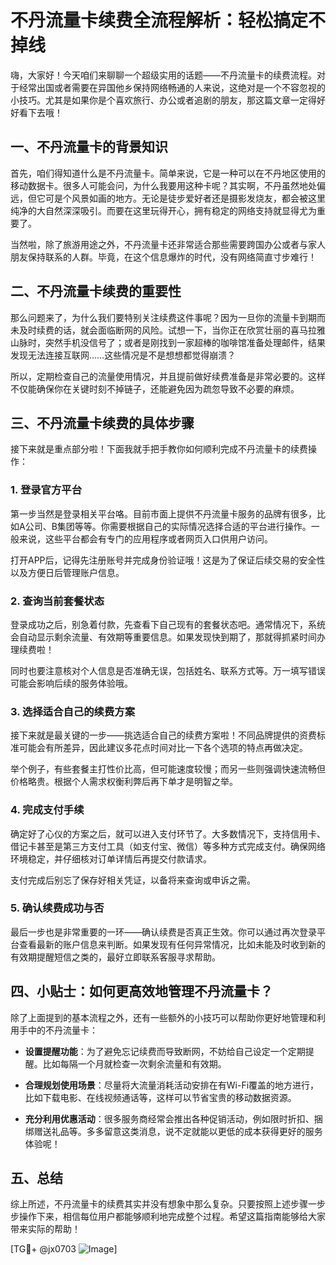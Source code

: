 # 不丹流量卡续费全流程解析：轻松搞定不掉线

嗨，大家好！今天咱们来聊聊一个超级实用的话题——不丹流量卡的续费流程。对于经常出国或者需要在异国他乡保持网络畅通的人来说，这绝对是一个不容忽视的小技巧。尤其是如果你是个喜欢旅行、办公或者追剧的朋友，那这篇文章一定得好好看下去哦！

## 一、不丹流量卡的背景知识

首先，咱们得知道什么是不丹流量卡。简单来说，它是一种可以在不丹地区使用的移动数据卡。很多人可能会问，为什么我要用这种卡呢？其实啊，不丹虽然地处偏远，但它可是个风景如画的地方。无论是徒步爱好者还是摄影发烧友，都会被这里纯净的大自然深深吸引。而要在这里玩得开心，拥有稳定的网络支持就显得尤为重要了。

当然啦，除了旅游用途之外，不丹流量卡还非常适合那些需要跨国办公或者与家人朋友保持联系的人群。毕竟，在这个信息爆炸的时代，没有网络简直寸步难行！

## 二、不丹流量卡续费的重要性

那么问题来了，为什么我们要特别关注续费这件事呢？因为一旦你的流量卡到期而未及时续费的话，就会面临断网的风险。试想一下，当你正在欣赏壮丽的喜马拉雅山脉时，突然手机没信号了；或者是刚找到一家超棒的咖啡馆准备处理邮件，结果发现无法连接互联网……这些情况是不是想想都觉得崩溃？

所以，定期检查自己的流量使用情况，并且提前做好续费准备是非常必要的。这样不仅能确保你在关键时刻不掉链子，还能避免因为疏忽导致不必要的麻烦。

## 三、不丹流量卡续费的具体步骤

接下来就是重点部分啦！下面我就手把手教你如何顺利完成不丹流量卡的续费操作：

### 1. 登录官方平台

第一步当然是登录相关平台咯。目前市面上提供不丹流量卡服务的品牌有很多，比如A公司、B集团等等。你需要根据自己的实际情况选择合适的平台进行操作。一般来说，这些平台都会有专门的应用程序或者网页入口供用户访问。

打开APP后，记得先注册账号并完成身份验证哦！这是为了保证后续交易的安全性以及方便日后管理账户信息。

### 2. 查询当前套餐状态

登录成功之后，别急着付款，先查看下自己现有的套餐状态吧。通常情况下，系统会自动显示剩余流量、有效期等重要信息。如果发现快到期了，那就得抓紧时间办理续费啦！

同时也要注意核对个人信息是否准确无误，包括姓名、联系方式等。万一填写错误可能会影响后续的服务体验哦。

### 3. 选择适合自己的续费方案

接下来就是最关键的一步——挑选适合自己的续费方案啦！不同品牌提供的资费标准可能会有所差异，因此建议多花点时间对比一下各个选项的特点再做决定。

举个例子，有些套餐主打性价比高，但可能速度较慢；而另一些则强调快速流畅但价格略贵。根据个人需求权衡利弊后再下单才是明智之举。

### 4. 完成支付手续

确定好了心仪的方案之后，就可以进入支付环节了。大多数情况下，支持信用卡、借记卡甚至是第三方支付工具（如支付宝、微信）等多种方式完成支付。确保网络环境稳定，并仔细核对订单详情后再提交付款请求。

支付完成后别忘了保存好相关凭证，以备将来查询或申诉之需。

### 5. 确认续费成功与否

最后一步也是非常重要的一环——确认续费是否真正生效。你可以通过再次登录平台查看最新的账户信息来判断。如果发现有任何异常情况，比如未能及时收到新的有效期提醒短信之类的，最好立即联系客服寻求帮助。

## 四、小贴士：如何更高效地管理不丹流量卡？

除了上面提到的基本流程之外，还有一些额外的小技巧可以帮助你更好地管理和利用手中的不丹流量卡：

- **设置提醒功能**：为了避免忘记续费而导致断网，不妨给自己设定一个定期提醒。比如每隔一个月就检查一次剩余流量和有效期。
  
- **合理规划使用场景**：尽量将大流量消耗活动安排在有Wi-Fi覆盖的地方进行，比如下载电影、在线视频通话等，这样可以节省宝贵的移动数据资源。
  
- **充分利用优惠活动**：很多服务商经常会推出各种促销活动，例如限时折扣、捆绑赠送礼品等。多多留意这类消息，说不定就能以更低的成本获得更好的服务体验呢！

## 五、总结

综上所述，不丹流量卡的续费其实并没有想象中那么复杂。只要按照上述步骤一步步操作下来，相信每位用户都能够顺利地完成整个过程。希望这篇指南能够给大家带来实际的帮助！

[TG💪+ @jx0703 ![Image](https://github.com/user-attachments/assets/dbca1d08-cadb-493c-b0ec-ad6f7a83f270)]